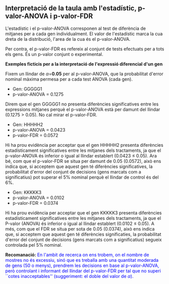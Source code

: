 ## Interpretació de la taula amb l'estadístic, p-valor-ANOVA i p-valor-FDR

L'estadístic i el p-valor-ANOVA corresponen al test de diferència de mitjanes per a cada gen individualment. El valor de l'estadístic marca la cua dreta de la distribució, l'area de la cua és el p-valor-ANOVA. 

Per contra, el p-valor-FDR es refereix al conjunt de tests efectuats per a tots els gens. És un p-valor conjunt o experimental. 

**Exemples ficticis per a la interpretació de l'expressió diferencial d'un gen**

Fixem un llindar de $\alpha=$**0.05** per al p-valor-ANOVA, que la probabilitat d'error nominal màxima permesa per a cada test ANOVA (cada gen).

- Gen: GGGGG1
- p-valor-ANOVA = 0.1275

Direm que el gen GGGGG1 no presenta diferències significatives entre les expressions mitjanes perquè el p-valor-ANOVA està per damunt del llindar (0.1275 $>$ 0.05). No cal mirar el p-valor-FDR. 

- Gen: HHHHH2
- p-valor-ANOVA = 0.0423
- p-valor-FDR = 0.0572

Hi ha prou evidència per acceptar que el gen HHHHH2 presenta diferències estadísticament significatives entre les mitjanes dels tractaments, ja que el p-valor-ANOVA és inferior o igual al llindar establert (0.0423 $\leq$ 0.05). Ara bé, com que el p-valor-FDR se situa per damunt de 0.05 (0.0572), això ens indica que, si acceptem que aquest gen té diferències significatives, la probabilitat d'error del conjunt de decisions (gens marcats com a significatius) pot superar el 5\% nominal perquè el llindar de control és del 6\%.  

- Gen: KKKKK3
- p-valor-ANOVA = 0.0102
- p-valor-FDR = 0.0374

Hi ha prou evidència per acceptar que el gen KKKKK3 presenta diferències estadísticament significatives entre les mitjanes dels tractaments, ja que el P-valor (ANOVA) és inferior o igual al llindar establert (0.0102 $\leq$ 0.05). A més, com que el FDR se situa per sota de 0.05 (0.0374), això ens indica que, si acceptem que aquest gen té diferències significaties, la probabilitat d'error del conjunt de decisions (gens marcats com a significatius) segueix controlada pel 5\% nominal.  

**Recomanació:** <font color='blue'> En l'ambit de recerca on ens trobem, on el nombre de mostres no és excessiu, sinó que es treballa amb una quantitat moderada de gens (50 o menys), prendrem les decisions en base al p-valor-ANOVA, però controlant i informant del llindar del p-valor-FDR per tal que no superi ``cotes inacceptables'' (suggeriment: el doble del valor de $\alpha$).</font>